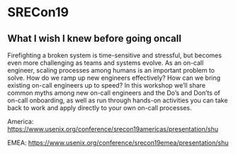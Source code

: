 # SRECon19

## What I wish I knew before going oncall 

Firefighting a broken system is time-sensitive and stressful, but becomes even more challenging as teams and systems evolve. As an on-call engineer, scaling processes among humans is an important problem to solve. How do we ramp up new engineers effectively? How can we bring existing on-call engineers up to speed? In this workshop we’ll share common myths among new on-call engineers and the Do’s and Don’ts of on-call onboarding, as well as run through hands-on activities you can take back to work and apply directly to your own on-call processes.

America: https://www.usenix.org/conference/srecon19americas/presentation/shu

EMEA: https://www.usenix.org/conference/srecon19emea/presentation/shu
